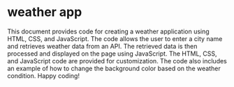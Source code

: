 # weather app
This document provides code for creating a weather application using HTML, CSS, and JavaScript. The code allows the user to enter a city name and retrieves weather data from an API. The retrieved data is then processed and displayed on the page using JavaScript. The HTML, CSS, and JavaScript code are provided for customization. The code also includes an example of how to change the background color based on the weather condition. Happy coding!
